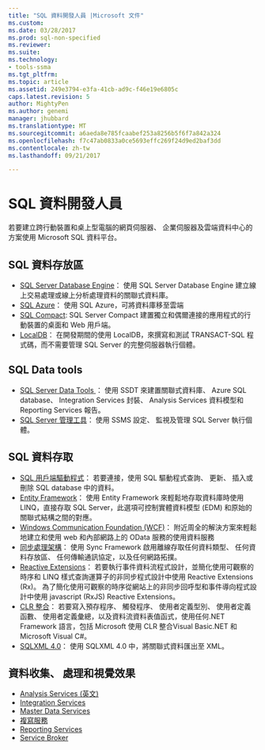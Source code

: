```yaml
---
title: "SQL 資料開發人員 |Microsoft 文件"
ms.custom: 
ms.date: 03/28/2017
ms.prod: sql-non-specified
ms.reviewer: 
ms.suite: 
ms.technology:
- tools-ssma
ms.tgt_pltfrm: 
ms.topic: article
ms.assetid: 249e3794-e3fa-41cb-ad9c-f46e19e6805c
caps.latest.revision: 5
author: MightyPen
ms.author: genemi
manager: jhubbard
ms.translationtype: MT
ms.sourcegitcommit: a6aeda8e785fcaabef253a8256b5f6f7a842a324
ms.openlocfilehash: f7c47ab0833a0ce5693effc269f24d9ed2baf3dd
ms.contentlocale: zh-tw
ms.lasthandoff: 09/21/2017

---
```

# <a name="sql-data-developer"></a>SQL 資料開發人員
若要建立跨行動裝置和桌上型電腦的網頁伺服器、 企業伺服器及雲端資料中心的方案使用 Microsoft SQL 資料平台。  

## <a name="sql-data-storage"></a>SQL 資料存放區
* [SQL Server Database Engine](../database-engine/configure-windows/sql-server-database-engine.md)： 使用 SQL Server Database Engine 建立線上交易處理或線上分析處理資料的關聯式資料庫。 
* [SQL Azure](https://docs.microsoft.com/azure/sql-database/)： 使用 SQL Azure，可將資料庫移至雲端 
* [SQL Compact](https://www.microsoft.com/en-us/download/details.aspx?id=17876): SQL Server Compact 建置獨立和偶爾連接的應用程式的行動裝置的桌面和 Web 用戶端。
* [LocalDB](../database-engine/configure-windows/sql-server-2016-express-localdb.md)： 在開發期間的使用 LocalDB，來撰寫和測試 TRANSACT-SQL 程式碼，而不需要管理 SQL Server 的完整伺服器執行個體。

## <a name="sql-data-tools"></a>SQL Data tools
* [SQL Server Data Tools ](../ssdt/download-sql-server-data-tools-ssdt.md) ： 使用 SSDT 來建置關聯式資料庫、 Azure SQL database、 Integration Services 封裝、 Analysis Services 資料模型和 Reporting Services 報告。
* [SQL Server 管理工具](../ssms/download-sql-server-management-studio-ssms.md)： 使用 SSMS 設定、 監視及管理 SQL Server 執行個體。

## <a name="sql-data-access"></a>SQL 資料存取
* [SQL 用戶端驅動程式](sql-connection-libraries.md)： 若要連接，使用 SQL 驅動程式查詢、 更新、 插入或刪除 SQL database 中的資料。
* [Entity Framework](https://msdn.microsoft.com/library/gg696172.aspx)： 使用 Entity Framework 來輕鬆地存取資料庫時使用 LINQ，直接存取 SQL Server，此選項可控制實體資料模型 (EDM) 和原始的關聯式結構之間的對應。 
* [Windows Communication Foundation (WCF)](https://msdn.microsoft.com/library/dd456779.aspx)： 附近周全的解決方案來輕鬆地建立和使用 web 和內部網路上的 OData 服務的使用資料服務
* [同步處理架構](https://msdn.microsoft.com/library/jj839436.aspx)： 使用 Sync Framework 啟用離線存取任何資料類型、 任何資料存放區、 任何傳輸通訊協定，以及任何網路拓撲。
* [Reactive Extensions](https://msdn.microsoft.com/library/hh242985.aspx)： 若要執行事件資料流程式設計，並簡化使用可觀察的時序和 LINQ 樣式查詢運算子的非同步程式設計中使用 Reactive Extensions (Rx)。  為了簡化使用可觀察的時序從網站上的非同步回呼型和事件導向程式設計中使用 javascript (RxJS) Reactive Extensions。
* [CLR 整合](../relational-databases/clr-integration/common-language-runtime-clr-integration-programming-concepts.md)： 若要寫入預存程序、 觸發程序、 使用者定義型別、 使用者定義函數、 使用者定義彙總，以及資料流資料表值函式，使用任何.NET Framework 語言，包括 Microsoft 使用 CLR 整合Visual Basic.NET 和 Microsoft Visual C#。 
* [SQLXML 4.0](../relational-databases/sqlxml/sqlxml-4-0-programming-concepts.md)： 使用 SQLXML 4.0 中，將關聯式資料匯出至 XML。

## <a name="data-collection-processing-and-visualization"></a>資料收集、 處理和視覺效果
* [Analysis Services (英文)](/sql-docs/docs/analysis-services/analysis-services-developer-documentation)
* [Integration Services](/sql-docs/docs/integration-services/integration-services-developer-documentation)  
* [Master Data Services](/sql-docs/docs/master-data-services/develop/master-data-services-developer-documentation)
* [複寫服務](/sql-docs/docs/relational-databases/replication/concepts/replication-developer-documentation)
* [Reporting Services](/sql-docs/docs/reporting-services/reporting-services-developer-documentation)
* [Service Broker](/sql-docs/docs/database-engine/configure-windows/sql-server-service-broker)


 

